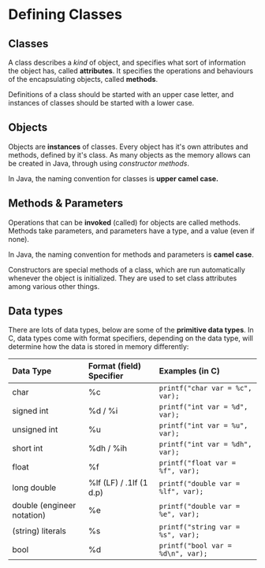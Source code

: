 # Defining Classes

## Classes

A class describes a _kind_ of object, and specifies what sort of information the object has, called **attributes**. It specifies the operations and behaviours of the encapsulating objects, called **methods**.

Definitions of a class should be started with an upper case letter, and instances of classes should be started with a lower case. 

## Objects

Objects are **instances** of classes. Every object has it's own attributes and methods, defined by it's class. As many objects as the memory allows can be created in Java, through using _constructor methods_.

In Java, the naming convention for classes is **upper camel case.**

## Methods & Parameters

Operations that can be **invoked** \(called\) for objects are called methods. Methods take parameters, and parameters have a type, and a value \(even if none\).

In Java, the naming convention for methods and parameters is **camel case**.

Constructors are special methods of a class, which are run automatically whenever the object is initialized. They are used to set class attributes among various other things. 

## Data types

There are lots of data types, below are some of the **primitive data types**. In C, data types come with format specifiers, depending on the data type, will determine how the data is stored in memory differently:

| Data Type | Format \(field\) Specifier | Examples \(in C\) |
| :--- | :--- | :--- |
| char | %c | `printf("char var = %c", var);` |
| signed int | %d / %i | `printf("int var = %d", var);` |
| unsigned int | %u | `printf("int var = %u", var);` |
| short int | %dh / %ih | `printf("int var = %dh", var);` |
| float | %f | `printf("float var = %f", var);` |
| long double | %lf \(LF\) / .1lf \(1 d.p\) | `printf("double var = %lf", var);` |
| double \(engineer notation\) | %e | `printf("double var = %e", var);` |
| \(string\) literals | %s | `printf("string var = %s", var);` |
| bool | %d | `printf("bool var = %d\n", var);` |

